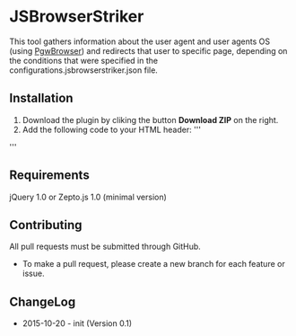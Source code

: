 JSBrowserStriker
================
This tool gathers information about the user agent and user agents OS (using [PgwBrowser](https://github.com/Pagawa/PgwBrowser/)) and redirects that user to specific page, depending on the conditions that were specified in the configurations.jsbrowserstriker.json file.

Installation
---------
 1. Download the plugin by cliking the button **Download ZIP** on the right. 
 2. Add the following code to your HTML header: 
'''
<script></script>
'''

Requirements
---------
jQuery 1.0 or Zepto.js 1.0 (minimal version)

Contributing
---------
All pull requests must be submitted through GitHub.

* To make a pull request, please create a new branch for each feature or issue.

ChangeLog
---------
* 2015-10-20 - init (Version 0.1)